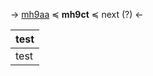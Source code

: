 -> [mh9aa](http://en.wiktionary.org/wiki/User:RaamaSamgin) ≼ **mh9ct** ≼ next (?) <-

| test |
| --- |
| test |
